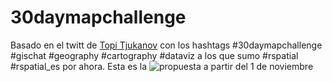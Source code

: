 # 30daymapchallenge
 Basado en el twitt de [Topi Tjukanov](https://twitter.com/tjukanov/status/1187713840550744066?s=20) con los hashtags #30daymapchallenge #gischat #geography #cartography #dataviz  a los que sumo #rspatial #rspatial_es  por ahora.
Esta es la ![propuesta](https://pbs.twimg.com/media/EHubcA-W4AA7myk?format=jpg&name=medium) a partir del 1 de noviembre 
